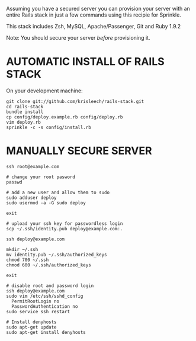 Assuming you have a secured server you can provision your server with an entire
Rails stack in just a few commands using this recipie for Sprinkle.

This stack includes Zsh, MySQL, Apache/Passenger, Git and Ruby 1.9.2

Note: You should secure your server *before* provisioning it.

AUTOMATIC INSTALL OF RAILS STACK 
================================

On your development machine:

```shell
git clone git://github.com/krisleech/rails-stack.git
cd rails-stack
bundle install
cp config/deploy.example.rb config/deploy.rb
vim deploy.rb
sprinkle -c -s config/install.rb
```

MANUALLY SECURE SERVER
======================

```shell
ssh root@example.com

# change your root pasword
passwd

# add a new user and allow them to sudo
sudo adduser deploy
sudo usermod -a -G sudo deploy

exit
```

```shell
# upload your ssh key for passwordless login
scp ~/.ssh/identity.pub deploy@example.com:.

ssh deploy@example.com

mkdir ~/.ssh
mv identity.pub ~/.ssh/authorized_keys
chmod 700 ~/.ssh
chmod 600 ~/.ssh/authorized_keys

exit
```

```shell
# disable root and password login
ssh deploy@example.com
sudo vim /etc/ssh/sshd_config
  PermitRootLogin no 
  PasswordAuthentication no
sudo service ssh restart

# Install denyhosts
sudo apt-get update
sudo apt-get install denyhosts 
```
